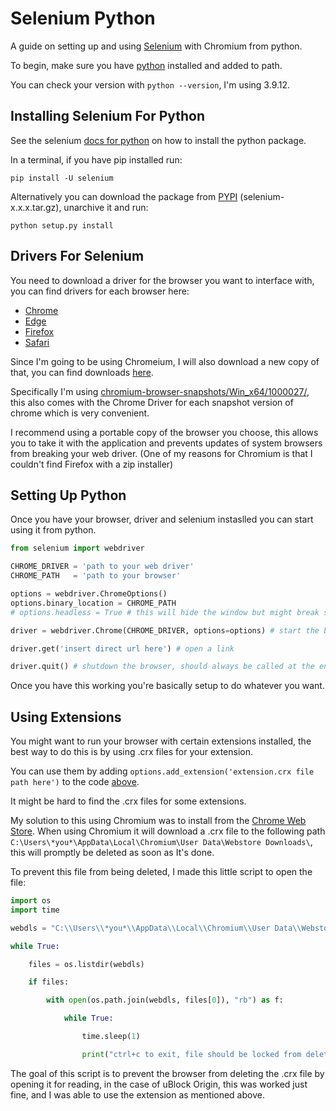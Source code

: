 # Selenium Python

A guide on setting up and using [Selenium](https://github.com/SeleniumHQ/selenium) with Chromium from python.

To begin, make sure you have [python](https://www.python.org/) installed and added to path.

You can check your version with `python --version`, I'm using 3.9.12.



## Installing Selenium For Python

See the selenium [docs for python](https://www.selenium.dev/selenium/docs/api/py/) on how to install the python package.

In a terminal, if you have pip installed run:
```
pip install -U selenium
```

Alternatively you can download the package from [PYPI](https://pypi.org/project/selenium/#files) (selenium-x.x.x.tar.gz), unarchive it and run:
```
python setup.py install
```



## Drivers For Selenium

You need to download a driver for the browser you want to interface with, you can find drivers for each browser here:

- [Chrome](https://chromedriver.chromium.org/downloads)
- [Edge](https://developer.microsoft.com/en-us/microsoft-edge/tools/webdriver/)
- [Firefox](https://github.com/mozilla/geckodriver/releases)
- [Safari](https://webkit.org/blog/6900/webdriver-support-in-safari-10/)

Since I'm going to be using Chromeium, I will also download a new copy of that, you can find downloads [here](https://commondatastorage.googleapis.com/chromium-browser-snapshots/index.html).

Specifically I'm using [chromium-browser-snapshots/Win_x64/1000027/](https://commondatastorage.googleapis.com/chromium-browser-snapshots/index.html?prefix=Win_x64/1000027/), this also comes with the Chrome Driver for each snapshot version of chrome which is very convenient.

I recommend using a portable copy of the browser you choose, this allows you to take it with the application and prevents updates of system browsers from breaking your web driver. (One of my reasons for Chromium is that I couldn't find Firefox with a zip installer)



## Setting Up Python 

Once you have your browser, driver and selenium instaslled you can start using it from python.

```py
from selenium import webdriver

CHROME_DRIVER = 'path to your web driver'
CHROME_PATH   = 'path to your browser'

options = webdriver.ChromeOptions()
options.binary_location = CHROME_PATH
# options.headless = True # this will hide the window but might break stuff 

driver = webdriver.Chrome(CHROME_DRIVER, options=options) # start the browser 

driver.get('insert direct url here') # open a link

driver.quit() # shutdown the browser, should always be called at the end 

```

Once you have this working you're basically setup to do whatever you want.



## Using Extensions 

You might want to run your browser with certain extensions installed, the best way to do this is by using .crx files for your extension.

You can use them by adding `options.add_extension('extension.crx file path here')` to the code [above](#setting-up-python).

It might be hard to find the .crx files for some extensions.

My solution to this using Chromium was to install from the [Chrome Web Store](https://chrome.google.com/webstore/detail/ublock-origin/cjpalhdlnbpafiamejdnhcphjbkeiagm). When using Chromium it will download a .crx file to the following path `C:\Users\*you*\AppData\Local\Chromium\User Data\Webstore Downloads\`, this will promptly be deleted as soon as It's done.

To prevent this file from being deleted, I made this little script to open the file:
```py
import os 
import time 

webdls = "C:\\Users\\*you*\\AppData\\Local\\Chromium\\User Data\\Webstore Downloads"

while True:

    files = os.listdir(webdls)

    if files:

        with open(os.path.join(webdls, files[0]), "rb") as f:

            while True:

                time.sleep(1)

                print("ctrl+c to exit, file should be locked from deletion")
```

The goal of this script is to prevent the browser from deleting the .crx file by opening it for reading, in the case of uBlock Origin, this was worked just fine, and I was able to use the extension as mentioned above.
